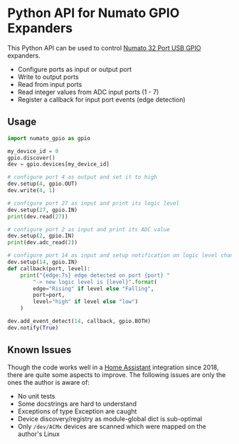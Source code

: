 # Python API for Numato GPIO Expanders

This Python API can be used to control [Numato 32 Port USB
GPIO](https://numato.com/product/32-channel-usb-gpio-module-with-analog-inputs)
expanders.

* Configure ports as input or output port
* Write to output ports
* Read from input ports
* Read integer values from ADC input ports (1 - 7)
* Register a callback for input port events (edge detection)

## Usage

```python
import numato_gpio as gpio

my_device_id = 0
gpio.discover()
dev = gpio.devices[my_device_id]

# configure port 4 as output and set it to high
dev.setup(4, gpio.OUT)
dev.write(4, 1)

# configure port 27 as input and print its logic level
dev.setup(27, gpio.IN)
print(dev.read(27))

# configure port 2 as input and print its ADC value
dev.setup(2, gpio.IN)
print(dev.adc_read(2))

# configure port 14 as input and setup notification on logic level changes
dev.setup(14, gpio.IN)
def callback(port, level):
    print("{edge:7s} edge detected on port {port} "
        "-> new logic level is {level}".format(
        edge="Rising" if level else "Falling",
        port=port,
        level="high" if level else "low")
    )

dev.add_event_detect(14, callback, gpio.BOTH)
dev.notify(True)
```

## Known Issues

Though the code works well in a [Home Assistant](https://home-assistant.io)
integration since 2018, there are quite some aspects to improve. The following
issues are only the ones the author is aware of:

* No unit tests
* Some docstrings are hard to understand
* Exceptions of type Exception are caught
* Device discovery/registry as module-global dict is sub-optimal
* Only `/dev/ACMx` devices are scanned which were mapped on the author's Linux
